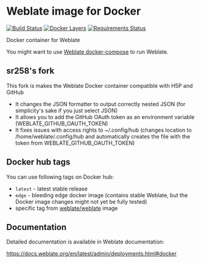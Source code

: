# Weblate image for Docker

[![Build Status](https://travis-ci.org/WeblateOrg/docker.svg?branch=master)](https://travis-ci.org/WeblateOrg/docker)
[![Docker Layers](https://images.microbadger.com/badges/image/weblate/weblate.svg)](https://microbadger.com/images/weblate/weblate "Get your own image badge on microbadger.com")
[![Requirements Status](https://requires.io/github/WeblateOrg/docker/requirements.svg?branch=master)](https://requires.io/github/WeblateOrg/docker/requirements/?branch=master)

Docker container for Weblate

You might want to use [Weblate docker-compose](https://github.com/WeblateOrg/docker-compose) to run Weblate.

## sr258's fork

This fork is makes the Weblate Docker container compatible with H5P and GitHub

* It changes the JSON formatter to output correctly nested JSON (for simplicity's sake if you just select JSON)
* It allows you to add the GitHub OAuth token as an environment variable (WEBLATE_GITHUB_OAUTH_TOKEN)
* It fixes issues with access rights to ~/.config/hub (changes location to /home/weblate/.config/hub and automatically creates the file with the token from WEBLATE_GITHUB_OAUTH_TOKEN)

## Docker hub tags

You can use following tags on Docker hub:

* `latest` - latest stable release
* `edge` - bleeding edge docker image (contains stable Weblate, but the Docker image changes might not yet be fully tested)
* specific tag from [weblate/weblate](https://hub.docker.com/r/weblate/weblate/tags/) image

## Documentation

Detailed documentation is available in Weblate documentation:

https://docs.weblate.org/en/latest/admin/deployments.html#docker
